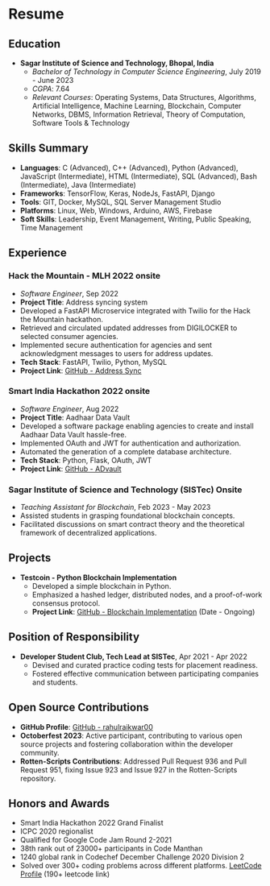 # Resume

## Education
- **Sagar Institute of Science and Technology, Bhopal, India**
  - *Bachelor of Technology in Computer Science Engineering*, July 2019 - June 2023
  - *CGPA*: 7.64
  - *Relevant Courses*: Operating Systems, Data Structures, Algorithms, Artificial Intelligence, Machine Learning, Blockchain, Computer Networks, DBMS, Information Retrieval, Theory of Computation, Software Tools & Technology

## Skills Summary
- **Languages**: C (Advanced), C++ (Advanced), Python (Advanced), JavaScript (Intermediate), HTML (Intermediate), SQL (Advanced), Bash (Intermediate), Java (Intermediate)
- **Frameworks**: TensorFlow, Keras, NodeJs, FastAPI, Django
- **Tools**: GIT, Docker, MySQL, SQL Server Management Studio
- **Platforms**: Linux, Web, Windows, Arduino, AWS, Firebase
- **Soft Skills**: Leadership, Event Management, Writing, Public Speaking, Time Management

## Experience

### Hack the Mountain - MLH 2022 onsite
- *Software Engineer*, Sep 2022
- **Project Title**: Address syncing system
- Developed a FastAPI Microservice integrated with Twilio for the Hack the Mountain hackathon.
- Retrieved and circulated updated addresses from DIGILOCKER to selected consumer agencies.
- Implemented secure authentication for agencies and sent acknowledgment messages to users for address updates.
- **Tech Stack**: FastAPI, Twilio, Python, MySQL
- **Project Link**: [GitHub - Address Sync](https://github.com/rahulraikwar00/AddressSync)

### Smart India Hackathon 2022 onsite
- *Software Engineer*, Aug 2022
- **Project Title**: Aadhaar Data Vault
- Developed a software package enabling agencies to create and install Aadhaar Data Vault hassle-free.
- Implemented OAuth and JWT for authentication and authorization.
- Automated the generation of a complete database architecture.
- **Tech Stack**: Python, Flask, OAuth, JWT
- **Project Link**: [GitHub - ADvault](https://github.com/rahulraikwar00/ADvault)

### Sagar Institute of Science and Technology (SISTec) Onsite
- *Teaching Assistant for Blockchain*, Feb 2023 - May 2023
- Assisted students in grasping foundational blockchain concepts.
- Facilitated discussions on smart contract theory and the theoretical framework of decentralized applications.

## Projects
- **Testcoin - Python Blockchain Implementation**
  - Developed a simple blockchain in Python.
  - Emphasized a hashed ledger, distributed nodes, and a proof-of-work consensus protocol.
  - **Project Link**: [GitHub - Blockchain Implementation](https://github.com/rahulraikwar00/Blockchain1) (Date - Ongoing)

## Position of Responsibility
- **Developer Student Club, Tech Lead at SISTec**, Apr 2021 - Apr 2022
  - Devised and curated practice coding tests for placement readiness.
  - Fostered effective communication between participating companies and students.

## Open Source Contributions
- **GitHub Profile**: [GitHub - rahulraikwar00](https://github.com/rahulraikwar00)
- **Octoberfest 2023**: Active participant, contributing to various open source projects and fostering collaboration within the developer community.
- **Rotten-Scripts Contributions**: Addressed Pull Request 936 and Pull Request 951, fixing Issue 923 and Issue 927 in the Rotten-Scripts repository.

## Honors and Awards
- Smart India Hackathon 2022 Grand Finalist
- ICPC 2020 regionalist
- Qualified for Google Code Jam Round 2-2021
- 38th rank out of 23000+ participants in Code Manthan
- 1240 global rank in Codechef December Challenge 2020 Division 2
- Solved over 300+ coding problems across different platforms. [LeetCode Profile](insert_leetcode_link_here) (190+ leetcode link)
